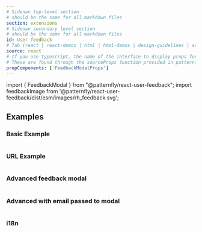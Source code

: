```yaml
---
# Sidenav top-level section
# should be the same for all markdown files
section: extensions
# Sidenav secondary level section
# should be the same for all markdown files
id: User feedback
# Tab (react | react-demos | html | html-demos | design-guidelines | accessibility)
source: react
# If you use typescript, the name of the interface to display props for
# These are found through the sourceProps function provided in patternfly-docs.source.js
propComponents: ['FeedbackModalProps']
---
```


import { FeedbackModal } from "@patternfly/react-user-feedback";
import feedbackImage from '@patternfly/react-user-feedback/dist/esm/images/rh_feedback.svg';

## Examples
### Basic Example

```js file="./Basic.tsx"

```

### URL Example

```js file="./URL.tsx"

```

### Advanced feedback modal

```js file="./Advanced.tsx"

```

### Advanced with email passed to modal

```js file="./AdvancedStaticEmail.tsx"

```

### i18n

```js file="./i18n.tsx"

```
